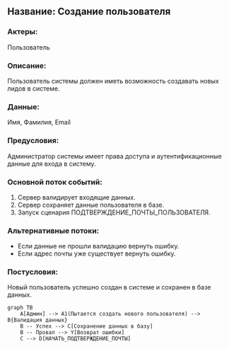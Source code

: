 ## Название: Создание пользователя
### Актеры:
Пользователь

### Описание:
Пользователь системы должен иметь возможность создавать новых лидов в системе.

### Данные:
Имя, Фамилия, Email

### Предусловия:
Администратор системы имеет права доступа и аутентификационные данные для входа в систему.

### Основной поток событий:
1. Сервер валидирует входящие данных.
2. Сервер сохраняет данные пользователя в базе.
3. Запуск сценария ПОДТВЕРЖДЕНИЕ_ПОЧТЫ_ПОЛЬЗОВАТЕЛЯ.

### Альтернативные потоки:
- Если данные не прошли валидацию вернуть ошибку.
- Если адрес почты уже существует вернуть ошибку.

### Постусловия:
Новый пользователь успешно создан в системе и сохранен в базе данных.

```mermaid
graph TB
    A[Админ] --> A1(Пытается создать нового пользователя) --> B{Валидация данных}
    B -- Успех --> C[Сохранение данных в базу]
    B -- Провал --> Y[Возврат ошибки]
    C --> D[НАЧАТЬ_ПОДТВЕРЖДЕНИЕ_ПОЧТЫ]

```
